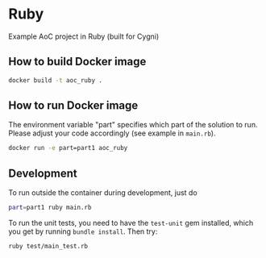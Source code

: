 # Ruby

Example AoC project in Ruby (built for Cygni)

## How to build Docker image
```bash
docker build -t aoc_ruby . 
```

## How to run Docker image
The environment variable "part" specifies which part of the solution to run. Please adjust your code accordingly (see example in ``main.rb``).
```bash
docker run -e part=part1 aoc_ruby
```

## Development 

To run outside the container during development, just do
```bash
part=part1 ruby main.rb
```

To run the unit tests, you need to have the ``test-unit`` gem installed, which you get by
running ``bundle install``. Then try:
```bash
ruby test/main_test.rb
```
